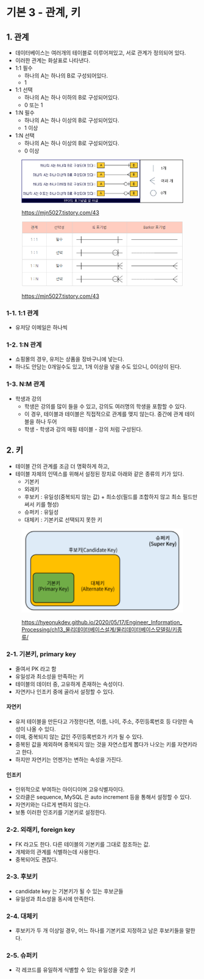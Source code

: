 # 기본 3 - 관계, 키

## 1. 관계&#x20;

* 데이터베이스는 여러개의 테이블로 이루어져있고, 서로 관계가 정의되어 있다.&#x20;
* 이러한 관계는 화살표로 나타낸다.&#x20;
* 1:1 필수&#x20;
  * 하나의 A는 하나의 B로 구성되어있다.&#x20;
  * 1 &#x20;
* 1:1 선택&#x20;
  * 하나의 A는 하나 이하의 B로 구성되어있다.&#x20;
  * 0 또는 1
* 1:N 필수&#x20;
  * 하나의 A는 하나 이상의 B로 구성되어있다.&#x20;
  * 1 이상&#x20;
* 1:N 선택&#x20;
  * 하나의 A는 하나 이상의 B로 구성되어있다.&#x20;
  * 0 이상&#x20;

<figure><img src="../../.gitbook/assets/image (3) (1) (1).png" alt=""><figcaption><p><a href="https://mjn5027.tistory.com/43">https://mjn5027.tistory.com/43</a></p></figcaption></figure>

<figure><img src="../../.gitbook/assets/image (2) (7) (5).png" alt=""><figcaption><p><a href="https://mjn5027.tistory.com/43">https://mjn5027.tistory.com/43</a></p></figcaption></figure>

### 1-1.  1:1 관계&#x20;

* 유저당 이메일은 하나씩&#x20;

### 1-2. 1:N 관계&#x20;

* 쇼핑몰의 경우, 유저는 상품을 장바구니에 넣는다.&#x20;
* 하나도 안담는 0개일수도 있고, 1개 이상을 넣을 수도 있으니, 0이상이 된다. &#x20;

### 1-3. N:M 관계&#x20;

* 학생과 강의&#x20;
  * 학생은 강의를 많이 들을 수 있고, 강의도 여러명의 학생을 포함할 수 있다.&#x20;
  * 이 경우, 테이블과 테이블은 직접적으로 관계를 맺지 않는다. 중간에 관계 테이블을 하나 두어&#x20;
  * 학생 - 학생과 강의 매핑 테이블 - 강의 처럼 구성된다.&#x20;

## 2. 키&#x20;

* 테이블 간의 관계를 조금 더 명확하게 하고,&#x20;
* 테이블 자체의 인덱스를 위해서 설정된 장치로 아래와 같은 종류의 키가 있다.&#x20;
  * 기본키&#x20;
  * 외래키&#x20;
  * 후보키 : 유일성(중복되지 않는 값) + 최소성(필드를 조합하지 않고 최소 필드만 써서 키를 형성) &#x20;
  * 슈퍼키 : 유일성&#x20;
  * 대체키 : 기본키로 선택되지 못한 키&#x20;

<figure><img src="../../.gitbook/assets/image (7) (2).png" alt=""><figcaption><p><a href="https://hyeonukdev.github.io/2020/05/17/Engineer_Information_Processing/ch13_%EB%AC%BC%EB%A6%AC%EB%8D%B0%EC%9D%B4%ED%84%B0%EB%B2%A0%EC%9D%B4%EC%8A%A4%EC%84%A4%EA%B3%84/%EB%AC%BC%EB%A6%AC%EB%8D%B0%EC%9D%B4%ED%84%B0%EB%B2%A0%EC%9D%B4%EC%8A%A4%EB%AA%A8%EB%8D%B8%EB%A7%81/%ED%82%A4%EC%A2%85%EB%A5%98/">https://hyeonukdev.github.io/2020/05/17/Engineer_Information_Processing/ch13_물리데이터베이스설계/물리데이터베이스모델링/키종류/</a></p></figcaption></figure>

### 2-1. 기본키, primary key&#x20;

* 줄여서 PK 라고 함&#x20;
* 유일성과 최소성을 만족하는 키&#x20;
* 테이블의 데이터 중, 고유하게 존재하는 속성이다.&#x20;
* 자연키나 인조키 중에 골라서 설정할 수 있다.&#x20;

#### 자연키&#x20;

* 유저 테이블을 만든다고 가정한다면, 이름, 나이, 주소, 주민등록번호 등 다양한 속성이 나올 수 있다.&#x20;
* 이때, 중복되지 않는 값인 주민등록번호가 키가 될 수 있다.&#x20;
* 중복된 값을 제외하며 중복되지 않는 것을 자연스럽게 뽑다가 나오는 키를 자연키라고 한다.&#x20;
* 하지만 자연키는 언젠가는 변하는 속성을 가진다.&#x20;

#### 인조키&#x20;

* 인위적으로 부여하는 아이디이며 고유식별자이다.&#x20;
* 오라클은 sequence, MySQL 은 auto increment 등을 통해서 설정할 수 있다.&#x20;
* 자연키와는 다르게 변하지 않는다.&#x20;
* 보통 이러한 인조키를 기본키로 설정한다.&#x20;

### 2-2. 외래키, foreign key&#x20;

* FK 라고도 한다. 다른 테이블의 기본키를 그대로 참조하는 값.&#x20;
* 개체와의 관계를 식별하는데 사용한다.&#x20;
* 중복되어도 괜찮다.&#x20;

### 2-3. 후보키&#x20;

* candidate key 는 기본키가 될 수 있는 후보군들&#x20;
* 유일성과 최소성을 동시에 만족한다.&#x20;

### 2-4.  대체키&#x20;

* 후보키가 두 개 이상일 경우, 어느 하나를 기본키로 지정하고 남은 후보키들을 말한다.&#x20;

### 2-5. 슈퍼키&#x20;

* 각 레코드를 유일하게 식별할 수 있는 유일성을 갖춘 키&#x20;
